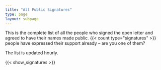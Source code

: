 ```yaml
---
title: "All Public Signatures"
type: page
layout: subpage
---
```


This is the complete list of all the people who signed the open letter and agreed to have their names made public. {{< count type="signatures" >}} people have expressed their support already – are you one of them?

The list is updated hourly.

{{< show_signatures >}}


